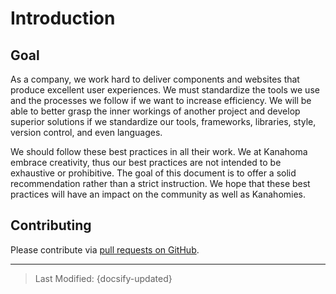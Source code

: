 # Introduction

## Goal
As a company, we work hard to deliver components and websites that produce excellent user experiences. We must standardize the tools we use and the processes we follow if we want to increase efficiency. We will be able to better grasp the inner workings of another project and develop superior solutions if we standardize our tools, frameworks, libraries, style, version control, and even languages.

We should follow these best practices in all their work. We at Kanahoma embrace creativity, thus our best practices are not intended to be exhaustive or prohibitive. The goal of this document is to offer a solid recommendation rather than a strict instruction. We hope that these best practices will have an impact on the community as well as Kanahomies.


## Contributing
Please contribute via [pull requests on GitHub](https://github.com/Kanahoma/code-guide).

---
> Last Modified: {docsify-updated}
